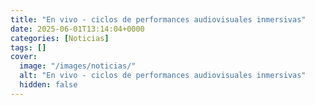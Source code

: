 ```yaml
---
title: "En vivo - ciclos de performances audiovisuales inmersivas"
date: 2025-06-01T13:14:04+0000
categories: [Noticias]
tags: []
cover:
  image: "/images/noticias/"
  alt: "En vivo - ciclos de performances audiovisuales inmersivas"
  hidden: false
---
```



